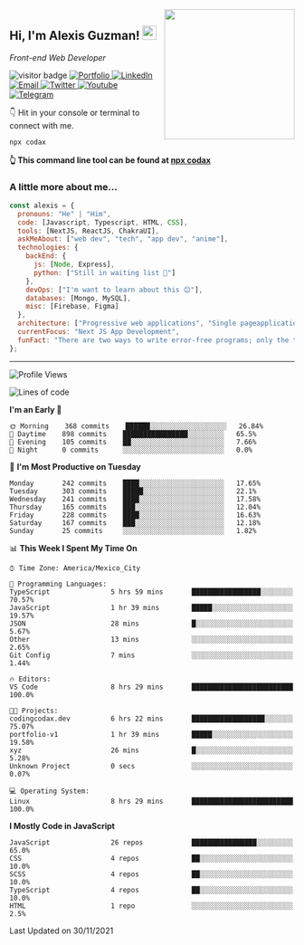 <img align='right' src="https://media.giphy.com/media/M9gbBd9nbDrOTu1Mqx/giphy.gif" width="230">
<h2>Hi, I'm Alexis Guzman! <img src="https://media.giphy.com/media/hvRJCLFzcasrR4ia7z/giphy.gif" width="25px"></h2>
<p><em>Front-end Web Developer</em></p>

<p>
  <img src="https://visitor-badge.glitch.me/badge?page_id=a12989x.a12989x&left_color=black&right_color=gray" alt="visitor badge"/>
  <a href='https://codaxx.ml/' target='_blank'>
    <img alt='Portfolio' src='https://img.shields.io/badge/Portfolio-black?logo=vercel&style=flat-square'>
  </a>
  <a href='https://linkedin.com/in/codax/' target='_blank'>
    <img alt='LinkedIn' src='https://img.shields.io/badge/LinkedIn-black?logo=LinkedIn&style=flat-square'>
  </a>
  <a href='mailto:codaxtech@gmail.com' target='_blank'>
    <img alt='Email' src='https://img.shields.io/badge/Email-black?logo=Gmail&style=flat-square'>
  </a>
  <a href='https://twitter.com/__codax__' target='_blank'>
    <img alt='Twitter' src='https://img.shields.io/badge/Twitter-black?logo=Twitter&style=flat-square'>
  </a>
  <a href='https://www.youtube.com/channel/UCMY0GhV1HuX4XdbgalC77VQ' target='_blank'>
    <img alt='Youtube' src='https://img.shields.io/badge/YouTube-black?logo=Youtube&style=flat-square'>
  </a>
  <a href='https://t.me/A12989x' target='_blank'>
    <img alt='Telegram' src='https://img.shields.io/badge/Telegram-black?logo=Telegram&logoColor=ffffff&style=flat-square'>
  </a>
</p>

👇 Hit in your console or terminal to connect with me.

```bash
npx codax
```
**👆 This command line tool can be found at [npx codax](https://github.com/a12989x/npx-codax)**

<h3>A little more about me...</h3>

```javascript
const alexis = {
  pronouns: "He" | "Him",
  code: [Javascript, Typescript, HTML, CSS],
  tools: [NextJS, ReactJS, ChakraUI],
  askMeAbout: ["web dev", "tech", "app dev", "anime"],
  technologies: {
    backEnd: {
      js: [Node, Express],
      python: ["Still in waiting list 🥲"]
    },
    devOps: ["I'm want to learn about this 😊"],
    databases: [Mongo, MySQL],
    misc: [Firebase, Figma]
  },
  architecture: ["Progressive web applications", "Single pageapplications"],
  currentFocus: "Next JS App Development",
  funFact: "There are two ways to write error-free programs; only the third one works"
};
```

---

<!--START_SECTION:waka-->
![Profile Views](http://img.shields.io/badge/Profile%20Views-0-blue)

![Lines of code](https://img.shields.io/badge/From%20Hello%20World%20I%27ve%20Written-1.0%20million%20lines%20of%20code-blue)

**I'm an Early 🐤** 

```text
🌞 Morning    368 commits    ██████░░░░░░░░░░░░░░░░░░░   26.84% 
🌆 Daytime    898 commits    ████████████████░░░░░░░░░   65.5% 
🌃 Evening    105 commits    ██░░░░░░░░░░░░░░░░░░░░░░░   7.66% 
🌙 Night      0 commits      ░░░░░░░░░░░░░░░░░░░░░░░░░   0.0%

```
📅 **I'm Most Productive on Tuesday** 

```text
Monday       242 commits    ████░░░░░░░░░░░░░░░░░░░░░   17.65% 
Tuesday      303 commits    █████░░░░░░░░░░░░░░░░░░░░   22.1% 
Wednesday    241 commits    ████░░░░░░░░░░░░░░░░░░░░░   17.58% 
Thursday     165 commits    ███░░░░░░░░░░░░░░░░░░░░░░   12.04% 
Friday       228 commits    ████░░░░░░░░░░░░░░░░░░░░░   16.63% 
Saturday     167 commits    ███░░░░░░░░░░░░░░░░░░░░░░   12.18% 
Sunday       25 commits     ░░░░░░░░░░░░░░░░░░░░░░░░░   1.82%

```


📊 **This Week I Spent My Time On** 

```text
⌚︎ Time Zone: America/Mexico_City

💬 Programming Languages: 
TypeScript               5 hrs 59 mins       █████████████████░░░░░░░░   70.57% 
JavaScript               1 hr 39 mins        █████░░░░░░░░░░░░░░░░░░░░   19.57% 
JSON                     28 mins             █░░░░░░░░░░░░░░░░░░░░░░░░   5.67% 
Other                    13 mins             ░░░░░░░░░░░░░░░░░░░░░░░░░   2.65% 
Git Config               7 mins              ░░░░░░░░░░░░░░░░░░░░░░░░░   1.44%

🔥 Editors: 
VS Code                  8 hrs 29 mins       █████████████████████████   100.0%

🐱‍💻 Projects: 
codingcodax.dev          6 hrs 22 mins       ██████████████████░░░░░░░   75.07% 
portfolio-v1             1 hr 39 mins        █████░░░░░░░░░░░░░░░░░░░░   19.58% 
xyz                      26 mins             █░░░░░░░░░░░░░░░░░░░░░░░░   5.28% 
Unknown Project          0 secs              ░░░░░░░░░░░░░░░░░░░░░░░░░   0.07%

💻 Operating System: 
Linux                    8 hrs 29 mins       █████████████████████████   100.0%

```

**I Mostly Code in JavaScript** 

```text
JavaScript               26 repos            ████████████████░░░░░░░░░   65.0% 
CSS                      4 repos             ██░░░░░░░░░░░░░░░░░░░░░░░   10.0% 
SCSS                     4 repos             ██░░░░░░░░░░░░░░░░░░░░░░░   10.0% 
TypeScript               4 repos             ██░░░░░░░░░░░░░░░░░░░░░░░   10.0% 
HTML                     1 repo              ░░░░░░░░░░░░░░░░░░░░░░░░░   2.5%

```



 Last Updated on 30/11/2021
<!--END_SECTION:waka-->
